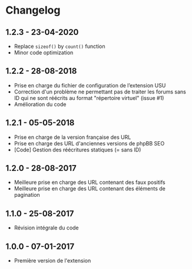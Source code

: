 # Changelog

## 1.2.3 - 23-04-2020
- Replace `sizeof()` by `count()` function
- Minor code optimization

## 1.2.2 - 28-08-2018
- Prise en charge du fichier de configuration de l’extension USU
- Correction d'un problème ne permettant pas de traiter les forums sans ID qui ne sont réécrits au format "répertoire virtuel" (issue #1)
- Amélioration du code

## 1.2.1 - 05-05-2018
- Prise en charge de la version française des URL
- Prise en charge des URL d'anciennes versions de phpBB SEO
- [Code] Gestion des réécritures statiques (= sans ID)

## 1.2.0 - 28-08-2017
- Meilleure prise en charge des URL contenant des faux positifs
- Meilleure prise en charge des URL contenant des éléments de pagination

## 1.1.0 - 25-08-2017
- Révision intégrale du code

## 1.0.0 - 07-01-2017

- Première version de l'extension
